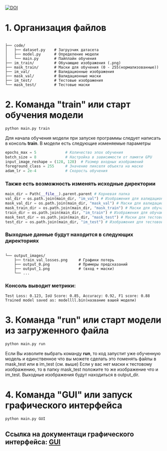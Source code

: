[![DOI](https://zenodo.org/badge/1016023671.svg)](https://doi.org/10.5281/zenodo.16307596)

# 1. Организация файлов

```

├── code/
│   ├── dataset.py    # Загрузчик датасета
│   ├── model.py      # Определение модели
│   └── main.py       # Пайплайн обучения
├── im_train/         # Обучающие изображения (.png)
├── mask_train/       # Маски для обучения (0 - 255(нормализованные))
├── im_val/           # Валидационные изображения
├── mask_val/         # Валидационные маски
├── im_test/          # Тестовые изображения
└── mask_test/        # Тестовые маски

```
# 2. Команда "train" или старт обучения модели
```cmd
python main.py train
```
 Для начала обучения модели при запуске программы следует написать в консоль **train**. В модели есть следующие изменяемые параметры

```python
epochs_max = 5             # Количество эпох обучения
batch_size = 8             # Настройка в зависимости от памяти GPU
input_image_reshape = (128, 128)  # Размер входных изображений
foreground_class = 255     # Значение пикселя объекта на маске
adam_lr = 2e-4             # Скорость обучения
```

### Также есть возможность изменять исходные директории
``` python
main_dir = Path(__file__).parent.parent # Корневая папка
val_dir = os.path.join(main_dir, "im_val") # Изображения для валидационной выборки
mask_val_dir = os.path.join(main_dir, "mask_val") # Маски для валидационной выборки
mask_train_dir = os.path.join(main_dir, "mask_train") # Маски для обучающей выборки
train_dir = os.path.join(main_dir, "im_train") # Изображения для обучающей выборки
mask_test_dir = os.path.join(main_dir, "mask_test") # Маски для тестовой выборки
test_dir = os.path.join(main_dir, "im_test") # Изображения для тестовой выборки (будут видны в конце)
```
### Выходные данные будут находится в следующих директориях

```

└── output_images/
    ├── train_val_losses.png     # Графики потерь
    ├── output_0.png             # Примеры предсказаний
    ├── output_1.png             # (вход + маски)
    └── ...
```

### Консоль выводит метрики:

```log
Test Loss: 0.123, IoU Score: 0.85, Accuracy: 0.92, F1 score: 0.88
Trained model saved as: modellll.bin(название вашей модели)
```

# 3. Команда "run" или старт модели из загруженного файла
```cmd
python main.py run
```
Если Вы изволите выбрать команду **run**, то код запустит уже обученную модель и единственное что вы можете сделать это поменять файлы в mask_test или в im_test (см. выше)
Если у вас нет маски к тестовому изображению, то в папку mask_test положите то же изображение что и im_test. Выходные изображения будут находиться в output_dir.

# 4. Команда "GUI" или запуск графического интерфейса
```cmd
python main.py GUI
```
## Ссылка на документаци графического интерфейса: [GUI](https://github.com/AnDrEUs35/APP_for_seeking_oil/blob/main/GUI.md)


